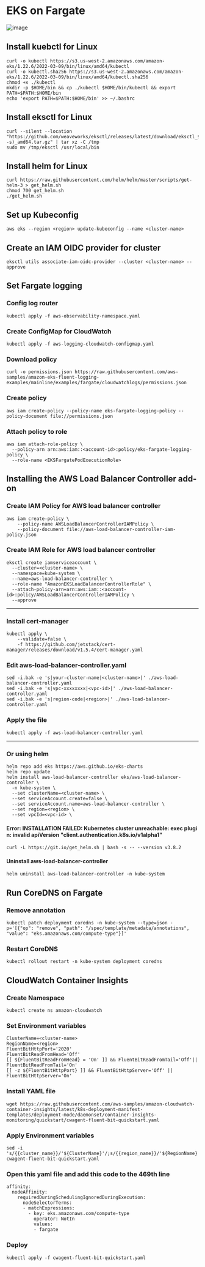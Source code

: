 # EKS on Fargate
![image](https://user-images.githubusercontent.com/77256585/179667389-336c516a-150b-49cb-b1a8-bd5ff71c5137.png)

## Install kuebctl for Linux
```
curl -o kubectl https://s3.us-west-2.amazonaws.com/amazon-eks/1.22.6/2022-03-09/bin/linux/amd64/kubectl
curl -o kubectl.sha256 https://s3.us-west-2.amazonaws.com/amazon-eks/1.22.6/2022-03-09/bin/linux/amd64/kubectl.sha256
chmod +x ./kubectl
mkdir -p $HOME/bin && cp ./kubectl $HOME/bin/kubectl && export PATH=$PATH:$HOME/bin
echo 'export PATH=$PATH:$HOME/bin' >> ~/.bashrc
```

## Install eksctl for Linux
```
curl --silent --location "https://github.com/weaveworks/eksctl/releases/latest/download/eksctl_$(uname -s)_amd64.tar.gz" | tar xz -C /tmp
sudo mv /tmp/eksctl /usr/local/bin
```

## Install helm for Linux
```
curl https://raw.githubusercontent.com/helm/helm/master/scripts/get-helm-3 > get_helm.sh
chmod 700 get_helm.sh
./get_helm.sh
```

## Set up Kubeconfig
```
aws eks --region <region> update-kubeconfig --name <cluster-name>
```

## Create an IAM OIDC provider for cluster
```
eksctl utils associate-iam-oidc-provider --cluster <cluster-name> --approve
```

## Set Fargate logging

### Config log router
```
kubectl apply -f aws-observability-namespace.yaml
```

### Create ConfigMap for CloudWatch
```
kubectl apply -f aws-logging-cloudwatch-configmap.yaml
```

### Download policy
```
curl -o permissions.json https://raw.githubusercontent.com/aws-samples/amazon-eks-fluent-logging-examples/mainline/examples/fargate/cloudwatchlogs/permissions.json
```

### Create policy
```
aws iam create-policy --policy-name eks-fargate-logging-policy --policy-document file://permissions.json
```

### Attach policy to role
```
aws iam attach-role-policy \
  --policy-arn arn:aws:iam::<account-id>:policy/eks-fargate-logging-policy \
  --role-name <EKSFargatePodExecutionRole>
```
## Installing the AWS Load Balancer Controller add-on

### Create IAM Policy for AWS load balancer controller
```
aws iam create-policy \
    --policy-name AWSLoadBalancerControllerIAMPolicy \
    --policy-document file://aws-load-balancer-controller-iam-policy.json
```

### Create IAM Role for AWS load balancer controller
```
eksctl create iamserviceaccount \
  --cluster=<cluster-name> \
  --namespace=kube-system \
  --name=aws-load-balancer-controller \
  --role-name "AmazonEKSLoadBalancerControllerRole" \
  --attach-policy-arn=arn:aws:iam::<account-id>:policy/AWSLoadBalancerControllerIAMPolicy \
  --approve
```
---
### Install cert-manager
```
kubectl apply \
    --validate=false \
    -f https://github.com/jetstack/cert-manager/releases/download/v1.5.4/cert-manager.yaml
```
### Edit aws-load-balancer-controller.yaml
```
sed -i.bak -e 's|your-cluster-name|<cluster-name>|' ./aws-load-balancer-controller.yaml
sed -i.bak -e 's|vpc-xxxxxxxx|<vpc-id>|' ./aws-load-balancer-controller.yaml
sed -i.bak -e 's|region-code|<region>|' ./aws-load-balancer-controller.yaml
```

### Apply the file
```
kubectl apply -f aws-load-balancer-controller.yaml
```
---
### Or using helm

```
helm repo add eks https://aws.github.io/eks-charts
helm repo update
helm install aws-load-balancer-controller eks/aws-load-balancer-controller \
  -n kube-system \
  --set clusterName=<cluster-name> \
  --set serviceAccount.create=false \
  --set serviceAccount.name=aws-load-balancer-controller \
  --set region=<region> \
  --set vpcId=<vpc-id> \
```

#### Error: INSTALLATION FAILED: Kubernetes cluster unreachable: exec plugin: invalid apiVersion "client.authentication.k8s.io/v1alpha1"
```
curl -L https://git.io/get_helm.sh | bash -s -- --version v3.8.2
```
#### Uninstall aws-load-balancer-controller
```
helm uninstall aws-load-balancer-controller -n kube-system
```

## Run CoreDNS on Fargate

### Remove annotation
```
kubectl patch deployment coredns -n kube-system --type=json -p='[{"op": "remove", "path": "/spec/template/metadata/annotations", "value": "eks.amazonaws.com/compute-type"}]'
```

### Restart CoreDNS
```
kubectl rollout restart -n kube-system deployment coredns
```

## CloudWatch Container Insights

### Create Namespace
```
kubectl create ns amazon-cloudwatch
```

### Set Environment variables
```
ClusterName=<cluster-name>
RegionName=<region>
FluentBitHttpPort='2020'
FluentBitReadFromHead='Off'
[[ ${FluentBitReadFromHead} = 'On' ]] && FluentBitReadFromTail='Off'|| FluentBitReadFromTail='On'
[[ -z ${FluentBitHttpPort} ]] && FluentBitHttpServer='Off' || FluentBitHttpServer='On'
```

### Install YAML file
```
wget https://raw.githubusercontent.com/aws-samples/amazon-cloudwatch-container-insights/latest/k8s-deployment-manifest-templates/deployment-mode/daemonset/container-insights-monitoring/quickstart/cwagent-fluent-bit-quickstart.yaml
```

### Apply Environment variables
```
sed -i 's/{{cluster_name}}/'${ClusterName}'/;s/{{region_name}}/'${RegionName}'/;s/{{http_server_toggle}}/"'${FluentBitHttpServer}'"/;s/{{http_server_port}}/"'${FluentBitHttpPort}'"/;s/{{read_from_head}}/"'${FluentBitReadFromHead}'"/;s/{{read_from_tail}}/"'${FluentBitReadFromTail}'"/' cwagent-fluent-bit-quickstart.yaml 
```

### Open this yaml file and add this code to the 469th line
```
affinity:
  nodeAffinity:
    requiredDuringSchedulingIgnoredDuringExecution:
      nodeSelectorTerms:
      - matchExpressions:
        - key: eks.amazonaws.com/compute-type
          operator: NotIn
          values:
          - fargate
```

### Deploy
```
kubectl apply -f cwagent-fluent-bit-quickstart.yaml 
```